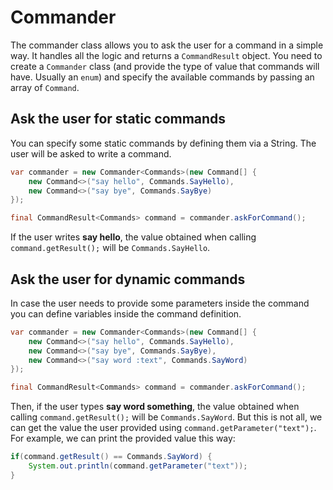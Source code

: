 # Commander
The commander class allows you to ask the user for a command in a simple way. It handles all the logic and returns a `CommandResult` object.
You need to create a `Commander` class (and provide the type of value that commands will have. Usually an `enum`) and specify the available commands by passing an array of `Command`.

## Ask the user for static commands
You can specify some static commands by defining them via a String. The user will be asked to write a command.
```java
var commander = new Commander<Commands>(new Command[] {
    new Command<>("say hello", Commands.SayHello),
    new Command<>("say bye", Commands.SayBye)
});

final CommandResult<Commands> command = commander.askForCommand();
```

If the user writes **say hello**, the value obtained when calling `command.getResult();` will be `Commands.SayHello`.

## Ask the user for dynamic commands
In case the user needs to provide some parameters inside the command you can define variables inside the command definition.

```java
var commander = new Commander<Commands>(new Command[] {
    new Command<>("say hello", Commands.SayHello),
    new Command<>("say bye", Commands.SayBye),
    new Command<>("say word :text", Commands.SayWord)
});

final CommandResult<Commands> command = commander.askForCommand();
```

Then, if the user types **say word something**, the value obtained when calling `command.getResult();` will be `Commands.SayWord`.
But this is not all, we can get the value the user provided using `command.getParameter("text");`.
For example, we can print the provided value this way:
```java
if(command.getResult() == Commands.SayWord) {
    System.out.println(command.getParameter("text"));
}
```